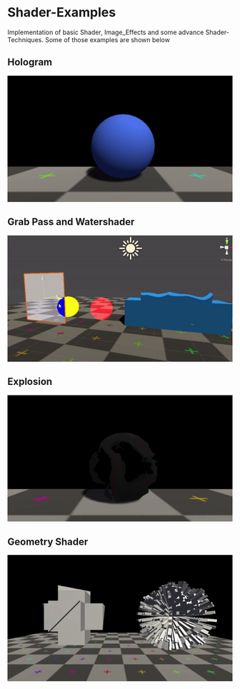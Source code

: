 # Shader-Examples
Implementation of basic Shader, Image_Effects and some advance Shader-Techniques. Some of those examples are shown below

## Hologram
![](https://github.com/IMGSaibh/Shader-Examples/blob/master/gif/Hologram.gif)
## Grab Pass and Watershader
![](https://github.com/IMGSaibh/Shader-Examples/blob/master/gif/grabPass_Water_Shader.gif)
## Explosion
![](https://github.com/IMGSaibh/Shader-Examples/blob/master/gif/explosion.gif)
## Geometry Shader
![](https://github.com/IMGSaibh/Shader-Examples/blob/master/gif/Geometry_Shader.gif)
